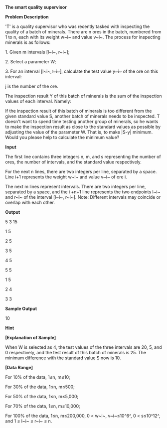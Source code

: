 **The smart quality supervisor**

**Problem Description**

'T' is a quality supervisor who was recently tasked with inspecting the quality of a batch of minerals. There are n ores in the batch, numbered from 1 to n, each with its weight w~i~ and value v~i~. The process for inspecting minerals is as follows:

1\. Given m intervals \[l~i~, r~i~\];

2\. Select a parameter W;

3\. For an interval \[l~i~,r~i~\], calculate the test value y~i~ of the ore on this interval:

j is the number of the ore.

The inspection result Y of this batch of minerals is the sum of the inspection values of each interval. Namely:

If the inspection result of this batch of minerals is too different from the given standard value S, another batch of minerals needs to be inspected. T doesn't want to spend time testing another group of minerals, so he wants to make the inspection result as close to the standard values as possible by adjusting the value of the parameter W. That is, to make \|S-y\| minimum. Would you please help to calculate the minimum value?

**Input**

The first line contains three integers n, m, and s representing the number of ores, the number of intervals, and the standard value respectively.

For the next n lines, there are two integers per line, separated by a space. Line i+1 represents the weight w~i~ and value v~i~ of ore i.

The next m lines represent intervals. There are two integers per line, separated by a space, and the i +n+1 line represents the two endpoints l~i~ and r~i~ of the interval \[l~i~, r~i~\]. Note: Different intervals may coincide or overlap with each other.

**Output**

5 3 15

1 5

2 5

3 5

4 5

5 5

1 5

2 4

3 3

**Sample Output**

10

**Hint**

**\[Explanation of Sample\]**

When W is selected as 4, the test values of the three intervals are 20, 5, and 0 respectively, and the test result of this batch of minerals is 25. The minimum difference with the standard value S now is 10.

**\[Data Range\]**

For 10% of the data, 1≤n, m≤10;

For 30% of the data, 1≤n, m≤500;

For 50% of the data, 1≤n, m≤5,000;

For 70% of the data, 1≤n, m≤10,000;

For 100% of the data, 1≤n, m≤200,000, 0 \< w~i~, v~i~≤10^6^, 0 \< s≤10^12^, and 1 ≤ l~i~ ≤ r~i~ ≤ n.

